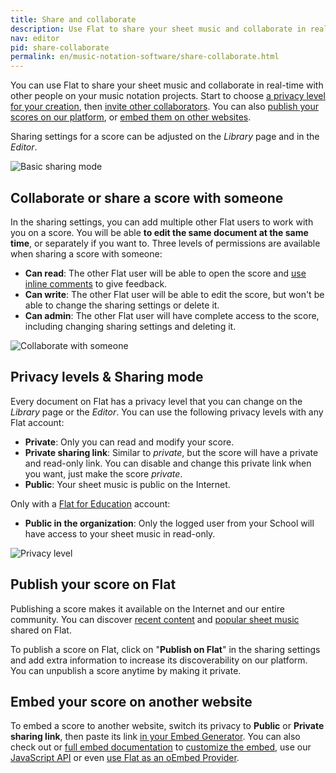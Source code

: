 ```yaml
---
title: Share and collaborate
description: Use Flat to share your sheet music and collaborate in realt-ime on your music notation projects.
nav: editor
pid: share-collaborate
permalink: en/music-notation-software/share-collaborate.html
---
```


You can use Flat to share your sheet music and collaborate in real-time with other people on your music notation projects. Start to choose [a privacy level for your creation](#privacy-levels--sharing-mode), then [invite other collaborators](#collaborate-or-share-a-score-with-someone). You can also [publish your scores on our platform](#publish-your-score-on-flat), or [embed them on other websites](#embed-your-score-on-another-website).

Sharing settings for a score can be adjusted on the *Library* page and in the *Editor*.

![Basic sharing mode](/help/assets/img/editor/sharing-mode-basic.png)

## Collaborate or share a score with someone

In the sharing settings, you can add multiple other Flat users to work with you on a score. You will be able **to edit the same document at the same time**, or separately if you want to. Three levels of permissions are available when sharing a score with someone:

* **Can read**: The other Flat user will be able to open the score and [use inline comments](/help/en/music-notation-software/inline-comments.html) to give feedback.
* **Can write**: The other Flat user will be able to edit the score, but won't be able to change the sharing settings or delete it.
* **Can admin**: The other Flat user will have complete access to the score, including changing sharing settings and deleting it.

![Collaborate with someone](/help/assets/img/editor/sharing-mode-addcollab.png)

## Privacy levels & Sharing mode

Every document on Flat has a privacy level that you can change on the *Library* page or the *Editor*. You can use the following privacy levels with any Flat account:

* **Private**: Only you can read and modify your score.
* **Private sharing link**: Similar to *private*, but the score will have a private and read-only link. You can disable and change this private link when you want, just make the score *private*.
* **Public**: Your sheet music is public on the Internet.

Only with a [Flat for Education](https://flat.io/edu) account:

* **Public in the organization**: Only the logged user from your School will have access to your sheet music in read-only.

![Privacy level](/help/assets/img/editor/sharing-mode-privacylvl.png)

## Publish your score on Flat

Publishing a score makes it available on the Internet and our entire community. You can discover [recent content](https://flat.io/recent) and [popular sheet music](https://flat.io/popular/monthly) shared on Flat.

To publish a score on Flat, click on "**Publish on Flat**" in the sharing settings and add extra information to increase its discoverability on our platform. You can unpublish a score anytime by making it private.

## Embed your score on another website

To embed a score to another website, switch its privacy to **Public** or **Private sharing link**, then paste its link [in your Embed Generator](https://flat.io/developers/embed/generator). You can also check out or [full embed documentation](https://flat.io/developers/docs/embed/) to [customize the embed](https://flat.io/developers/docs/embed/url-parameters.html), use our [JavaScript API](https://flat.io/developers/docs/embed/javascript.html) or even [use Flat as an oEmbed Provider](https://flat.io/developers/docs/embed/oembed.html).